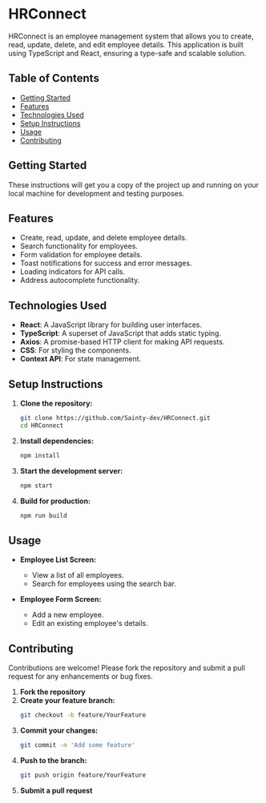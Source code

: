 # HRConnect

HRConnect is an employee management system that allows you to create, read, update, delete, and edit employee details. This application is built using TypeScript and React, ensuring a type-safe and scalable solution.

## Table of Contents

- [Getting Started](#getting-started)
- [Features](#features)
- [Technologies Used](#technologies-used)
- [Setup Instructions](#setup-instructions)
- [Usage](#usage)
- [Contributing](#contributing)


## Getting Started

These instructions will get you a copy of the project up and running on your local machine for development and testing purposes.


## Features

- Create, read, update, and delete employee details.
- Search functionality for employees.
- Form validation for employee details.
- Toast notifications for success and error messages.
- Loading indicators for API calls.
- Address autocomplete functionality.

## Technologies Used

- **React**: A JavaScript library for building user interfaces.
- **TypeScript**: A superset of JavaScript that adds static typing.
- **Axios**: A promise-based HTTP client for making API requests.
- **CSS**: For styling the components.
- **Context API**: For state management.

## Setup Instructions

1. **Clone the repository:**
    ```sh
    git clone https://github.com/Sainty-dev/HRConnect.git
    cd HRConnect
    ```

2. **Install dependencies:**
    ```sh
    npm install
    ```

3. **Start the development server:**
    ```sh
    npm start
    ```

4. **Build for production:**
    ```sh
    npm run build
    ```

## Usage

- **Employee List Screen:**
    - View a list of all employees.
    - Search for employees using the search bar.

- **Employee Form Screen:**
    - Add a new employee.
    - Edit an existing employee's details.

## Contributing

Contributions are welcome! Please fork the repository and submit a pull request for any enhancements or bug fixes.

1. **Fork the repository**
2. **Create your feature branch:**
    ```sh
    git checkout -b feature/YourFeature
    ```
3. **Commit your changes:**
    ```sh
    git commit -m 'Add some feature'
    ```
4. **Push to the branch:**
    ```sh
    git push origin feature/YourFeature
    ```
5. **Submit a pull request**





